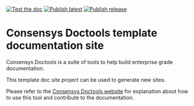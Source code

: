[![Test the doc](https://github.com/ConsenSys/doctools.template-site/actions/workflows/tests.yml/badge.svg)](https://github.com/ConsenSys/doctools.template-site/actions/workflows/tests.yml)
[![Publish latest](https://github.com/ConsenSys/doctools.template-site/actions/workflows/latest_publish.yml/badge.svg)](https://consensys.net/docs/doctools/en/latest/)
[![Publish release](https://github.com/ConsenSys/doctools.template-site/actions/workflows/release_publish.yml/badge.svg)](https://consensys.net/docs/doctools/en/stable/)

# Consensys Doctools template documentation site

Consensys Doctools is a suite of tools to help build enterprise grade documentation.

This template doc site project can be used to generate new sites.

Please refer to the [Consensys Doctools website](https://consensys.net/docs/doctools/en/latest/) for explanation about
how to use this tool and contribute to the documentation.
